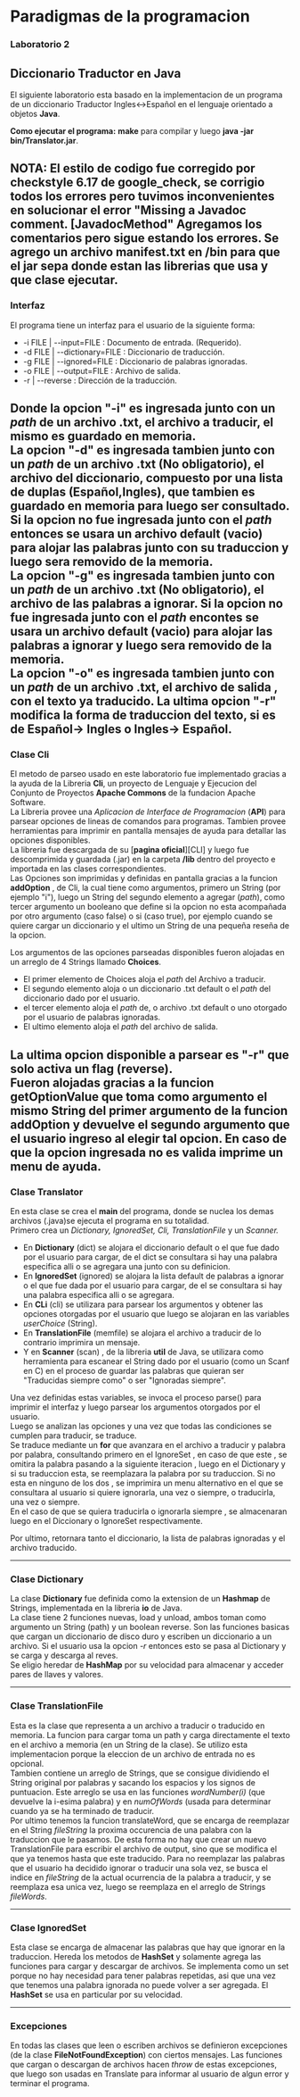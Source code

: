 # **Paradigmas de la programacion**

### Laboratorio 2 
## Diccionario Traductor en **Java**

El siguiente laboratorio esta basado en la implementacion de un programa de un  diccionario Traductor Ingles<->Español en el lenguaje orientado a objetos **Java**.

**Como ejecutar el programa:** **make** para compilar y luego **java -jar bin/Translator.jar**.

**NOTA:** El estilo de codigo fue corregido por checkstyle 6.17 de google_check, se corrigio todos los errores pero tuvimos inconvenientes en solucionar el error "Missing a Javadoc comment. [JavadocMethod"
Agregamos los comentarios pero sigue estando los errores.
Se agrego un archivo **manifest.txt** en **/bin** para que el jar sepa donde estan las librerias que usa y que clase ejecutar.
---

### Interfaz

El programa tiene un interfaz para el usuario de la siguiente forma:

 * -i FILE | --input=FILE      : Documento de entrada. (Requerido).
 * -d FILE | --dictionary=FILE : Diccionario de traducción.
 * -g FILE | --ignored=FILE    : Diccionario de palabras ignoradas.
 * -o FILE | --output=FILE     : Archivo de salida.
 * -r      | --reverse  		: Dirección de la traducción.

Donde la opcion "-i" es ingresada junto con un *path* de un archivo .txt, el archivo a traducir, el mismo es guardado en memoria.    
La opcion "-d" es ingresada tambien junto con un *path* de un archivo .txt (No obligatorio), el archivo del diccionario, compuesto por una lista de duplas (Español,Ingles), que tambien es guardado en memoria para luego ser consultado. Si la opcion no fue ingresada junto con el *path* entonces se usara un archivo default (vacio) para alojar las palabras junto con su traduccion y luego sera removido de la memoria.  
La opcion "-g" es ingresada tambien junto con un *path* de un archivo .txt (No obligatorio), el archivo de las palabras a ignorar. Si la opcion no fue ingresada junto con el *path* encontes se usara un archivo default (vacio) para alojar las palabras a ignorar y luego sera removido de la memoria.   
La opcion "-o" es ingresada tambien junto con un *path* de un archivo .txt, el archivo de salida , con el texto ya traducido.
La ultima opcion "-r" modifica la forma de traduccion del texto, si es de Español-> Ingles o Ingles-> Español.  
---
### Clase Cli

El metodo de parseo usado en este laboratorio fue implementado gracias a la ayuda de la Libreria **Cli**, un proyecto de Lenguaje y Ejecucion del Conjunto de Proyectos **Apache Commons** de la fundacion Apache Software.  
La Libreria provee una *Aplicacion de Interface de Programacion* (**API**) para parsear opciones de lineas de comandos para programas. Tambien provee herramientas para imprimir en pantalla mensajes de ayuda para detallar las opciones disponibles.  
La libreria fue descargada de su [**pagina oficial**][CLI] y luego fue descomprimida y guardada (.jar) en la carpeta **/lib** dentro del proyecto e importada en las clases correspondientes.   
Las Opciones son imprimidas y definidas en pantalla gracias a la funcion **addOption** , de Cli, la cual tiene como argumentos, primero un String (por ejemplo "i"), luego un String del segundo elemento a agregar (*path*), como tercer argumento un booleano que define si la opcion no esta acompañada por otro argumento (caso false) o si (caso true), por ejemplo cuando se quiere cargar un diccionario y el ultimo un String de una pequeña reseña de la opcion.     

Los argumentos de las opciones parseadas disponibles fueron alojadas en un arreglo de 4 Strings llamado **Choices**.

 - El primer elemento de Choices aloja el *path* del Archivo a traducir.
 - El segundo elemento aloja o un diccionario .txt default o el *path* del diccionario dado por el usuario.
 - el tercer elemento aloja el *path* de, o archivo .txt default o uno otorgado por el usuario de palabras ignoradas.
 - El ultimo elemento aloja el *path* del archivo de salida.

La ultima opcion disponible a parsear es "-r" que solo activa un flag (reverse).  
Fueron alojadas gracias a la funcion **getOptionValue** que toma como argumento el mismo String del primer argumento de la funcion **addOption** y devuelve el segundo argumento que el usuario ingreso al elegir tal opcion. 
En caso de que la opcion ingresada no es valida imprime un menu de ayuda.
---

### Clase Translator

En esta clase se crea el **main** del programa, donde se nuclea los demas archivos (.java)se ejecuta el programa en su totalidad.   
Primero crea un *Dictionary, IgnoredSet, Cli, TranslationFile* y un *Scanner.*  

- En **Dictionary** (dict) se alojara el diccionario default o el que fue dado por el usuario para cargar, de el dict se consultara si hay una palabra especifica alli o se agregara una junto con su definicion.   
- En **IgnoredSet** (ignored) se alojara la lista default de palabras a ignorar o el que fue dada por el usuario para cargar, de el se consultara si hay una palabra especifica alli o se agregara.
- En **CLi** (cli) se utilizara para parsear los argumentos y obtener las opciones otorgadas por el usuario que luego se alojaran en las variables *userChoice* (String).    
- En **TranslationFile** (memfile) se alojara el archivo a traducir de lo contrario imprimira un mensaje.   
- Y en **Scanner** (scan) , de la libreria **util** de Java, se utilizara como herramienta para escanear el String dado por el usuario (como un Scanf en C) en el proceso de guardar las palabras que quieran ser "Traducidas siempre como" o ser "Ignoradas siempre".   

Una vez definidas estas variables, se invoca el proceso parse() para imprimir el interfaz y luego parsear los argumentos otorgados por el usuario.   
Luego se analizan las opciones y una vez que todas las condiciones se cumplen para traducir, se traduce.   
Se traduce mediante un **for** que avanzara en el archivo a traducir y palabra por palabra, consultando primero en el IgnoreSet , en caso de que este , se omitira la palabra pasando a la siguiente iteracion , luego en el Dictionary y si su traduccion esta, se reemplazara la palabra por su traduccion. Si no esta en ninguno de los dos , se imprimira un menu alternativo en el que se consultara al usuario si quiere ignorarla, una vez o siempre, o traducirla, una vez o siempre.   
En el caso de que se quiera traducirla o ignorarla siempre , se almacenaran luego en el Diccionary o IgnoreSet respectivamente.   

Por ultimo, retornara tanto el diccionario, la lista de palabras ignoradas y el archivo traducido.

---
### Clase Dictionary

La clase **Dictionary** fue definida como la extension de un **Hashmap** de Strings, implementada en la libreria **io** de Java.   
La clase tiene 2 funciones nuevas, load y unload, ambos toman como argumento un String (path) y un boolean reverse. Son las funciones basicas que cargan un diccionario de disco duro y escriben un diccionario a un archivo. Si el usuario usa la opcion *-r* entonces esto se pasa al Dictionary y se carga y descarga al reves.  
Se eligio heredar de **HashMap** por su velocidad para almacenar y acceder pares de llaves y valores.  

---
### Clase TranslationFile

Esta es la clase que representa a un archivo a traducir o traducido en memoria. La funcion para cargar toma un path y carga directamente el texto en el archivo a memoria (en un String de la clase). Se utilizo esta implementacion porque la eleccion de un archivo de entrada no es opcional.  
Tambien contiene un arreglo de Strings, que se consigue dividiendo el String original por palabras y sacando los espacios y los signos de puntuacion. Este arreglo se usa en las funciones *wordNumber(i)* (que devuelve la i-esima palabra) y en *numOfWords* (usada para determinar cuando ya se ha terminado de traducir.  
Por ultimo tenemos la funcion translateWord, que se encarga de reemplazar en el String *fileString* la proxima occurencia de una palabra con la traduccion que le pasamos. De esta forma no hay que crear un nuevo TranslationFile para escribir el archivo de output, sino que se modifica el que ya tenemos hasta que este traducido. Para no reemplazar las palabras que el usuario ha decidido ignorar o traducir una sola vez, se busca el indice en *fileString* de la actual ocurrencia de la palabra a traducir, y se reemplaza esa unica vez, luego se reemplaza en el arreglo de Strings *fileWords*.  

---
### Clase IgnoredSet

Esta clase se encarga de almacenar las palabras que hay que ignorar en la traduccion. Hereda los metodos de **HashSet** y solamente agrega las funciones para cargar y descargar de archivos. Se implementa como un set porque no hay necesidad para tener palabras repetidas, asi que una vez que tenemos una palabra ignorada no puede volver a ser agregada. El **HashSet** se usa en particular por su velocidad.  

---
### Excepciones

En todas las clases que leen o escriben archivos se definieron excepciones (de la clase **FileNotFoundException**) con ciertos mensajes. Las funciones que cargan o descargan de archivos hacen *throw* de estas excepciones, que luego son usadas en Translate para informar al usuario de algun error y terminar el programa.  
